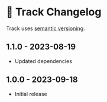 # 📅 Track Changelog

Track uses [semantic versioning](https://semver.org/).

## 1.1.0 - 2023-08-19

* Updated dependencies

## 1.0.0 - 2023-09-18

* Initial release
